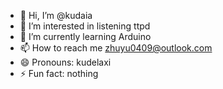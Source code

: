 - 👋 Hi, I’m @kudaia
- 👀 I’m interested in listening ttpd
- 🌱 I’m currently learning Arduino
- 📫 How to reach me zhuyu0409@outlook.com
- 😄 Pronouns: kudelaxi
- ⚡ Fun fact: nothing

<!---
kudaia/kudaia is a ✨ special ✨ repository because its `README.md` (this file) appears on your GitHub profile.
You can click the Preview link to take a look at your changes.
--->
